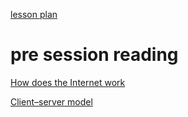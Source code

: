 [lesson plan](https://learningcentral.cf.ac.uk/bbcswebdav/pid-4474822-dt-content-rid-8041145_2/courses/1718-CM6112/LessonPlanServerSide.pdf)

# pre session reading

[How does the Internet work](https://www.w3.org/wiki/How_does_the_Internet_work)

[Client–server model](https://en.wikipedia.org/wiki/Client–server_model)
